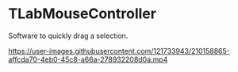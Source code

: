 # TLabMouseController
Software to quickly drag a selection.


https://user-images.githubusercontent.com/121733943/210158865-affcda70-4eb0-45c8-a66a-278932208d0a.mp4

